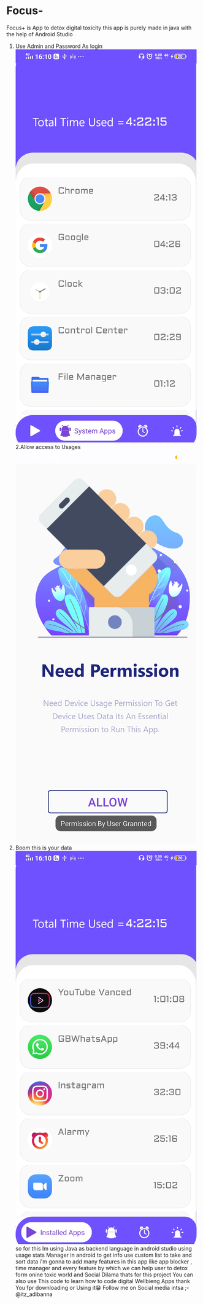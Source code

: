 # Focus-
Focus+ is App to detox digital toxicity this app is purely made in java with the help of Android Studio
1. Use Admin and Password As login
![](Preview%20ScrenShots/3rd.jpg)
2.Allow access to Usages 
![](Preview%20ScrenShots/1st.jpg)
3. Boom this is your data 
![](Preview%20ScrenShots/2nd.jpg)
so for this 
Im using Java as backend language in android studio 
using usage stats Manager in android to get info 
use custom list to take and sort data
i'm gonna to add many features in this app like app blocker , time manager and every feature by which we can help user to detox form onine toxic world and Social Dilama
thats for this project 
You can also use This code to learn how to code digital Wellbieng Apps 
thank You fpr downloading or Using it😁
Follow me on Social media 
intsa ;- @itz_adibanna

